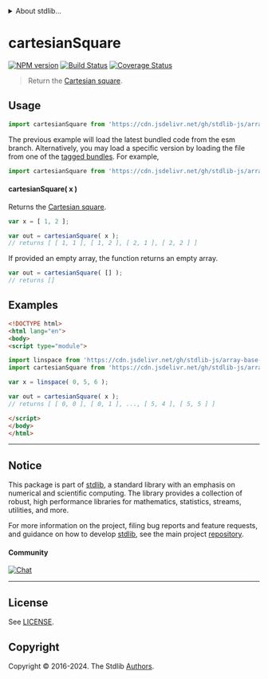 <!--

@license Apache-2.0

Copyright (c) 2022 The Stdlib Authors.

Licensed under the Apache License, Version 2.0 (the "License");
you may not use this file except in compliance with the License.
You may obtain a copy of the License at

   http://www.apache.org/licenses/LICENSE-2.0

Unless required by applicable law or agreed to in writing, software
distributed under the License is distributed on an "AS IS" BASIS,
WITHOUT WARRANTIES OR CONDITIONS OF ANY KIND, either express or implied.
See the License for the specific language governing permissions and
limitations under the License.

-->


<details>
  <summary>
    About stdlib...
  </summary>
  <p>We believe in a future in which the web is a preferred environment for numerical computation. To help realize this future, we've built stdlib. stdlib is a standard library, with an emphasis on numerical and scientific computation, written in JavaScript (and C) for execution in browsers and in Node.js.</p>
  <p>The library is fully decomposable, being architected in such a way that you can swap out and mix and match APIs and functionality to cater to your exact preferences and use cases.</p>
  <p>When you use stdlib, you can be absolutely certain that you are using the most thorough, rigorous, well-written, studied, documented, tested, measured, and high-quality code out there.</p>
  <p>To join us in bringing numerical computing to the web, get started by checking us out on <a href="https://github.com/stdlib-js/stdlib">GitHub</a>, and please consider <a href="https://opencollective.com/stdlib">financially supporting stdlib</a>. We greatly appreciate your continued support!</p>
</details>

# cartesianSquare

[![NPM version][npm-image]][npm-url] [![Build Status][test-image]][test-url] [![Coverage Status][coverage-image]][coverage-url] <!-- [![dependencies][dependencies-image]][dependencies-url] -->

> Return the [Cartesian square][cartesian-product].



<section class="usage">

## Usage

```javascript
import cartesianSquare from 'https://cdn.jsdelivr.net/gh/stdlib-js/array-base-cartesian-square@esm/index.mjs';
```
The previous example will load the latest bundled code from the esm branch. Alternatively, you may load a specific version by loading the file from one of the [tagged bundles](https://github.com/stdlib-js/array-base-cartesian-square/tags). For example,

```javascript
import cartesianSquare from 'https://cdn.jsdelivr.net/gh/stdlib-js/array-base-cartesian-square@v0.2.2-esm/index.mjs';
```

#### cartesianSquare( x )

Returns the [Cartesian square][cartesian-product].

```javascript
var x = [ 1, 2 ];

var out = cartesianSquare( x );
// returns [ [ 1, 1 ], [ 1, 2 ], [ 2, 1 ], [ 2, 2 ] ]
```

If provided an empty array, the function returns an empty array.

```javascript
var out = cartesianSquare( [] );
// returns []
```

</section>

<!-- /.usage -->

<section class="notes">

</section>

<!-- /.notes -->

<section class="examples">

## Examples

<!-- eslint no-undef: "error" -->

```html
<!DOCTYPE html>
<html lang="en">
<body>
<script type="module">

import linspace from 'https://cdn.jsdelivr.net/gh/stdlib-js/array-base-linspace@esm/index.mjs';
import cartesianSquare from 'https://cdn.jsdelivr.net/gh/stdlib-js/array-base-cartesian-square@esm/index.mjs';

var x = linspace( 0, 5, 6 );

var out = cartesianSquare( x );
// returns [ [ 0, 0 ], [ 0, 1 ], ..., [ 5, 4 ], [ 5, 5 ] ]

</script>
</body>
</html>
```

</section>

<!-- /.examples -->

<!-- Section for related `stdlib` packages. Do not manually edit this section, as it is automatically populated. -->

<section class="related">

</section>

<!-- /.related -->

<!-- Section for all links. Make sure to keep an empty line after the `section` element and another before the `/section` close. -->


<section class="main-repo" >

* * *

## Notice

This package is part of [stdlib][stdlib], a standard library with an emphasis on numerical and scientific computing. The library provides a collection of robust, high performance libraries for mathematics, statistics, streams, utilities, and more.

For more information on the project, filing bug reports and feature requests, and guidance on how to develop [stdlib][stdlib], see the main project [repository][stdlib].

#### Community

[![Chat][chat-image]][chat-url]

---

## License

See [LICENSE][stdlib-license].


## Copyright

Copyright &copy; 2016-2024. The Stdlib [Authors][stdlib-authors].

</section>

<!-- /.stdlib -->

<!-- Section for all links. Make sure to keep an empty line after the `section` element and another before the `/section` close. -->

<section class="links">

[npm-image]: http://img.shields.io/npm/v/@stdlib/array-base-cartesian-square.svg
[npm-url]: https://npmjs.org/package/@stdlib/array-base-cartesian-square

[test-image]: https://github.com/stdlib-js/array-base-cartesian-square/actions/workflows/test.yml/badge.svg?branch=v0.2.2
[test-url]: https://github.com/stdlib-js/array-base-cartesian-square/actions/workflows/test.yml?query=branch:v0.2.2

[coverage-image]: https://img.shields.io/codecov/c/github/stdlib-js/array-base-cartesian-square/main.svg
[coverage-url]: https://codecov.io/github/stdlib-js/array-base-cartesian-square?branch=main

<!--

[dependencies-image]: https://img.shields.io/david/stdlib-js/array-base-cartesian-square.svg
[dependencies-url]: https://david-dm.org/stdlib-js/array-base-cartesian-square/main

-->

[chat-image]: https://img.shields.io/gitter/room/stdlib-js/stdlib.svg
[chat-url]: https://app.gitter.im/#/room/#stdlib-js_stdlib:gitter.im

[stdlib]: https://github.com/stdlib-js/stdlib

[stdlib-authors]: https://github.com/stdlib-js/stdlib/graphs/contributors

[umd]: https://github.com/umdjs/umd
[es-module]: https://developer.mozilla.org/en-US/docs/Web/JavaScript/Guide/Modules

[deno-url]: https://github.com/stdlib-js/array-base-cartesian-square/tree/deno
[deno-readme]: https://github.com/stdlib-js/array-base-cartesian-square/blob/deno/README.md
[umd-url]: https://github.com/stdlib-js/array-base-cartesian-square/tree/umd
[umd-readme]: https://github.com/stdlib-js/array-base-cartesian-square/blob/umd/README.md
[esm-url]: https://github.com/stdlib-js/array-base-cartesian-square/tree/esm
[esm-readme]: https://github.com/stdlib-js/array-base-cartesian-square/blob/esm/README.md
[branches-url]: https://github.com/stdlib-js/array-base-cartesian-square/blob/main/branches.md

[stdlib-license]: https://raw.githubusercontent.com/stdlib-js/array-base-cartesian-square/main/LICENSE

[cartesian-product]: https://en.wikipedia.org/wiki/Cartesian_product

</section>

<!-- /.links -->
